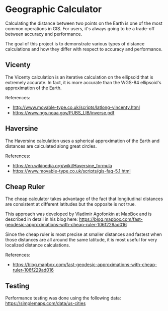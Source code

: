 # Geographic Calculator
Calculating the distance between two points on the Earth is one of the most common operations in GIS. For users, it's 
always going to be a trade-off between accuracy and performance.

The goal of this project is to demonstrate various types of distance calculations and how they differ with respect to 
accuracy and performance.

## Vicenty
The Vicenty calculation is an iterative calculation on the ellipsoid that is extremely accurate. In fact, it is 
more accurate than the WGS-84 ellipsoid's approximation of the Earth.

References:
* http://www.movable-type.co.uk/scripts/latlong-vincenty.html
* https://www.ngs.noaa.gov/PUBS_LIB/inverse.pdf

## Haversine
The Haversine calculation uses a spherical approximation of the Earth and distances are calculated along great circles.

References:
* https://en.wikipedia.org/wiki/Haversine_formula
* https://www.movable-type.co.uk/scripts/gis-faq-5.1.html

## Cheap Ruler
The cheap calculator takes advantage of the fact that longitudinal distances are consistent at different latitudes 
but the opposite is not true.

This approach was developed by Vladimir Agofonkin at MapBox and is described in detail in his 
blog here: https://blog.mapbox.com/fast-geodesic-approximations-with-cheap-ruler-106f229ad016

Since the cheap ruler is most precise at smaller distances and fastest when those distances are all around the same 
latitude, it is most useful for very localized distance calculations.

References:
* https://blog.mapbox.com/fast-geodesic-approximations-with-cheap-ruler-106f229ad016

## Testing
Performance testing was done using the following data: https://simplemaps.com/data/us-cities